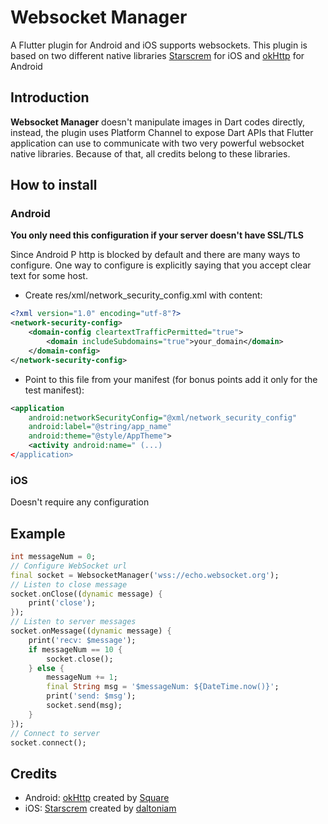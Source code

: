 # Websocket Manager

A Flutter plugin for Android and iOS supports websockets. This plugin is based on two different native libraries [Starscrem](https://github.com/daltoniam/Starscream) for iOS and [okHttp](https://medium.com/@ssaurel/learn-to-use-websockets-on-android-with-okhttp-ba5f00aea988) for Android

## Introduction

**Websocket Manager** doesn't manipulate images in Dart codes directly, instead, the plugin uses Platform Channel to expose Dart APIs that Flutter application can use to communicate with two very powerful websocket native libraries. Because of that, all credits belong to these libraries.

## How to install

### Android

**You only need this configuration if your server doesn't have SSL/TLS**

Since Android P http is blocked by default and there are many ways to configure. One way to configure is explicitly saying that you accept clear text for some host.

- Create res/xml/network_security_config.xml with content:

````xml
<?xml version="1.0" encoding="utf-8"?>
<network-security-config>
    <domain-config cleartextTrafficPermitted="true">
        <domain includeSubdomains="true">your_domain</domain>
    </domain-config>
</network-security-config>
````

- Point to this file from your manifest (for bonus points add it only for the test manifest):

````xml
<application
    android:networkSecurityConfig="@xml/network_security_config"
    android:label="@string/app_name"
    android:theme="@style/AppTheme">
    <activity android:name=" (...)
</application>
````

### iOS

Doesn't require any configuration

## Example

````dart
int messageNum = 0;
// Configure WebSocket url
final socket = WebsocketManager('wss://echo.websocket.org');
// Listen to close message
socket.onClose((dynamic message) {
    print('close');
});
// Listen to server messages
socket.onMessage((dynamic message) {
    print('recv: $message');
    if messageNum == 10 {
        socket.close();
    } else {
        messageNum += 1;
        final String msg = '$messageNum: ${DateTime.now()}';
        print('send: $msg');
        socket.send(msg);
    }
});
// Connect to server
socket.connect();
````

## Credits

- Android: [okHttp](https://medium.com/@ssaurel/learn-to-use-websockets-on-android-with-okhttp-ba5f00aea988) created by [Square](https://github.com/square)
- iOS: [Starscrem](https://github.com/daltoniam/Starscream) created by [daltoniam](https://github.com/daltoniam)
